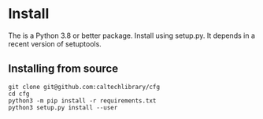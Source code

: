 
Install
=======

The is a Python 3.8 or better package. Install using setup.py.
It depends in a recent version of setuptools.

Installing from source
----------------------

```
git clone git@github.com:caltechlibrary/cfg
cd cfg
python3 -m pip install -r requirements.txt
python3 setup.py install --user
```

